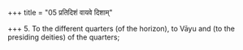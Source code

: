 +++
title = "05 प्रतिदिशं वायवे दिशाम्"

+++
5. To the different quarters (of the horizon), to Vāyu and (to the presiding deities) of the quarters;
